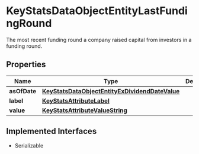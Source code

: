 

# KeyStatsDataObjectEntityLastFundingRound

The most recent funding round a company raised capital from investors in a funding round.

## Properties

Name | Type | Description | Notes
------------ | ------------- | ------------- | -------------
**asOfDate** | [**KeyStatsDataObjectEntityExDividendDateValue**](KeyStatsDataObjectEntityExDividendDateValue.md) |  |  [optional]
**label** | [**KeyStatsAttributeLabel**](KeyStatsAttributeLabel.md) |  | 
**value** | [**KeyStatsAttributeValueString**](KeyStatsAttributeValueString.md) |  | 


## Implemented Interfaces

* Serializable


